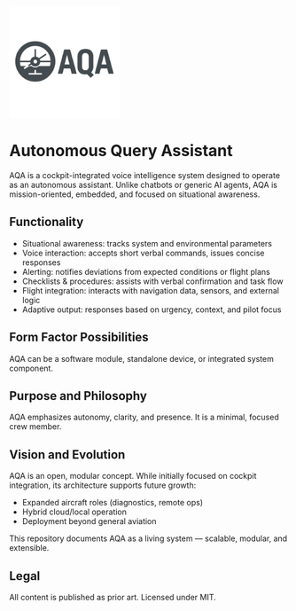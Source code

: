 <p align="left">
  <img src="assets/logo.png" alt="AQA logo" width="200"/>
</p>


# Autonomous Query Assistant

AQA is a cockpit-integrated voice intelligence system designed to operate as an autonomous assistant.
Unlike chatbots or generic AI agents, AQA is mission-oriented, embedded, and focused on situational awareness.

## Functionality
- Situational awareness: tracks system and environmental parameters
- Voice interaction: accepts short verbal commands, issues concise responses
- Alerting: notifies deviations from expected conditions or flight plans
- Checklists & procedures: assists with verbal confirmation and task flow
- Flight integration: interacts with navigation data, sensors, and external logic
- Adaptive output: responses based on urgency, context, and pilot focus

## Form Factor Possibilities
AQA can be a software module, standalone device, or integrated system component.

## Purpose and Philosophy
AQA emphasizes autonomy, clarity, and presence. It is a minimal, focused crew member.

## Vision and Evolution
AQA is an open, modular concept. While initially focused on cockpit integration, its architecture supports future growth:
- Expanded aircraft roles (diagnostics, remote ops)
- Hybrid cloud/local operation
- Deployment beyond general aviation

This repository documents AQA as a living system — scalable, modular, and extensible.

## Legal
All content is published as prior art. Licensed under MIT.
